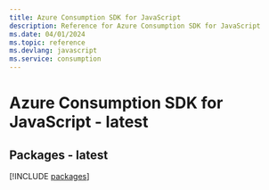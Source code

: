 ```yaml
---
title: Azure Consumption SDK for JavaScript
description: Reference for Azure Consumption SDK for JavaScript
ms.date: 04/01/2024
ms.topic: reference
ms.devlang: javascript
ms.service: consumption
---
```

# Azure Consumption SDK for JavaScript - latest
## Packages - latest
[!INCLUDE [packages](consumption-index.md)]